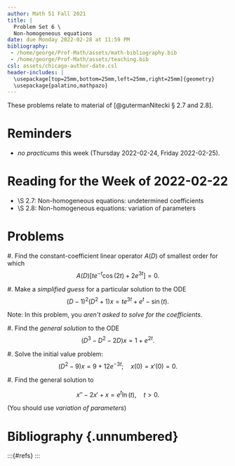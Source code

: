 ```yaml
---
author: Math 51 Fall 2021
title: |
  Problem Set 6 \
  Non-homogeneous equations
date: due Monday 2022-02-28 at 11:59 PM
bibliography: 
 - /home/george/Prof-Math/assets/math-bibliography.bib
 - /home/george/Prof-Math/assets/teaching.bib 
csl: assets/chicago-author-date.csl
header-includes: |
  \usepackage[top=25mm,bottom=25mm,left=25mm,right=25mm]{geometry}
  \usepackage{palatino,mathpazo}
---
```


These problems relate to material of [@gutermanNitecki § 2.7 and 2.8]. 

# Reminders

- *no practicums* this week (Thursday 2022-02-24, Friday 2022-02-25).

# Reading for the Week of 2022-02-22

- \S 2.7: Non-homogeneous equations: undetermined coefficients
- \S 2.8: Non-homogeneous equations: variation of parameters

# Problems 

#. Find the constant-coefficient linear operator $A(D)$ of smallest order for which
   $$A(D)[te^{-t}\cos(2t) + 2e^{3t}] = 0.$$

#. Make a *simplified guess*  for a particular solution to the ODE
   $$(D−1)^2(D^2+1)x=te^{3t}+e^t−\sin(t).$$

   Note: In this problem,  you *aren't asked to solve for the coefficients*.


#. Find the *general solution* to the ODE $$(D^3 - D^2 - 2D)x = 1 + e^{2t}.$$

#. Solve the initial value problem:
   $$(D^2 - 9)x = 9 + 12e^{-3t}; \quad x(0) = x'(0) = 0.$$

#. Find the general solution to 

   $$x'' - 2x' + x = e^t \ln(t), \quad t>0.$$

   (You should use *variation of parameters*)

# Bibliography {.unnumbered}

:::{#refs}
:::
